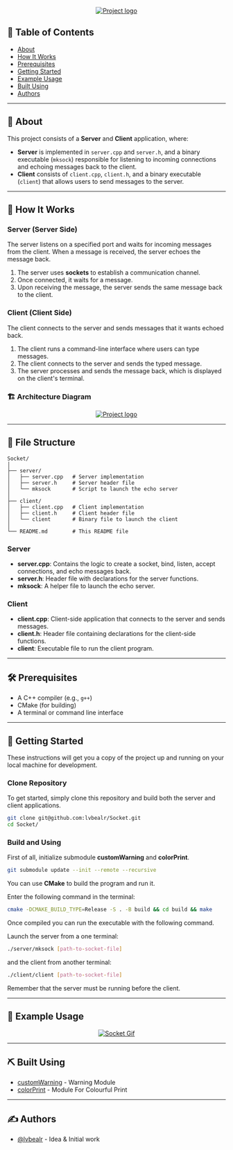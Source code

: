 <p align="center">
  <a href="" rel="noopener">
 <img src="https://i.imgur.com/H67OZIu.png" alt="Project logo"></a>
</p>

## 📝 Table of Contents

- [About](#about)
- [How It Works](#how_it_works)
- [Prerequisites](#prerequisites)
- [Getting Started](#getting_started)
- [Example Usage](#usage)
- [Built Using](#built_using)
- [Authors](#authors)

---

## 🧐 About <a name = "about"></a>

This project consists of a **Server** and **Client** application, where:

- **Server** is implemented in `server.cpp` and `server.h`, and a binary executable (`mksock`) responsible for listening to incoming connections and echoing messages back to the client.
- **Client** consists of `client.cpp`, `client.h`, and a binary executable (`client`) that allows users to send messages to the server.

---

## 🔄 How It Works <a name = "how_it_works"></a>

### Server (Server Side)
The server listens on a specified port and waits for incoming messages from the client. When a message is received, the server echoes the message back.

1. The server uses **sockets** to establish a communication channel.
2. Once connected, it waits for a message.
3. Upon receiving the message, the server sends the same message back to the client.

### Client (Client Side)
The client connects to the server and sends messages that it wants echoed back.

1. The client runs a command-line interface where users can type messages.
2. The client connects to the server and sends the typed message.
3. The server processes and sends the message back, which is displayed on the client's terminal.

### 🏗 Architecture Diagram 

<p align="center">
  <a href="" rel="noopener">
 <img src="https://i.imgur.com/Qr1lOum.png" alt="Project logo"></a>
</p>

---

## 📂 File Structure 

```
Socket/
│
├── server/
│   ├── server.cpp   # Server implementation
│   ├── server.h     # Server header file
│   └── mksock       # Script to launch the echo server
│
├── client/
│   ├── client.cpp   # Client implementation
│   ├── client.h     # Client header file
│   └── client       # Binary file to launch the client
│
└── README.md        # This README file
```

### Server
- **server.cpp**: Contains the logic to create a socket, bind, listen, accept connections, and echo messages back.
- **server.h**: Header file with declarations for the server functions.
- **mksock**: A helper file to launch the echo server.

### Client
- **client.cpp**: Client-side application that connects to the server and sends messages.
- **client.h**: Header file containing declarations for the client-side functions.
- **client**: Executable file to run the client program.

---

## 🛠️ Prerequisites <a name = "prerequisites"></a>
- A C++ compiler (e.g., `g++`)
- CMake (for building)
- A terminal or command line interface

---

## 🏁 Getting Started <a name = "getting_started"></a>

These instructions will get you a copy of the project up and running on your local machine for development.

### Clone Repository

To get started, simply clone this repository and build both the server and client applications.

```bash
git clone git@github.com:lvbealr/Socket.git
cd Socket/
```

### Build and Using

First of all, initialize submodule <b>customWarning</b> and <b>colorPrint</b>.

```bash
git submodule update --init --remote --recursive
```
You can use <b>CMake</b> to build the program and run it.

Enter the following command in the terminal:

```bash
cmake -DCMAKE_BUILD_TYPE=Release -S . -B build && cd build && make
```

Once compiled you can run the executable with the following command.

Launch the server from a one terminal:

```bash
./server/mksock [path-to-socket-file]
```
and the client from another terminal:

```bash
./client/client [path-to-socket-file]
```
Remember that the server must be running before the client.

---

## 💬 Example Usage <a name="usage"></a>

<p align="center">
  <a href="" rel="noopener">
 <img src="https://github.com/lvbealr/Socket/blob/main/docs/socket.gif" alt="Socket Gif"></a>
</p>

---

## ⛏ Built Using <a name = "built_using"></a>

- [customWarning](https://github.com/lvbealr/customWarning) - Warning Module
- [colorPrint](https://github.com/lvbealr/colorPrint) - Module For Colourful Print

---

## ✍ Authors <a name = "authors"></a>

- [@lvbealr](https://github.com/lvbealr) - Idea & Initial work
